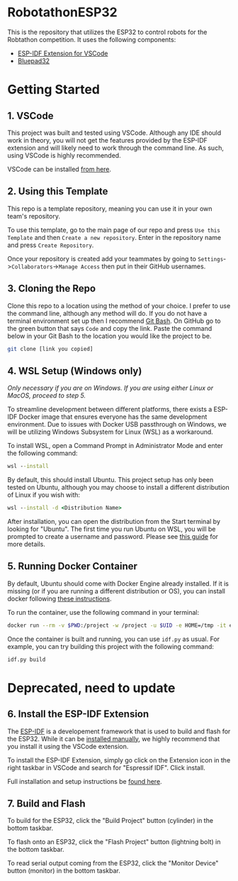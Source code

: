 RobotathonESP32
====================

This is the repository that utilizes the ESP32 to control robots for the Robtathon competition. It uses the following components:
* [ESP-IDF Extension for VSCode](https://github.com/espressif/vscode-esp-idf-extension)
* [Bluepad32](https://github.com/ricardoquesada/bluepad32/tree/main)

Getting Started
===================

## 1. VSCode
This project was built and tested using VSCode. Although any IDE should work in theory, you will not get the features provided by the ESP-IDF extension and will likely need to work through the command line. As such, using VSCode is highly recommended.

VSCode can be installed [from here](https://code.visualstudio.com/).

## 2. Using this Template
This repo is a template repository, meaning you can use it in your own team's repository.  

To use this template, go to the main page of our repo and press ```Use this Template``` and then ```Create a new repository```.  Enter in the repository name and press ```Create Repository```.

Once your repository is created add your teammates by going to ```Settings```->```Collaborators```->```Manage Access``` then put in their GitHub usernames.

## 3. Cloning the Repo
Clone this repo to a location using the method of your choice. I prefer to use the command line, although any method will do. If you do not have a terminal environment set up then I recommend [Git Bash](https://git-scm.com/downloads). On GitHub go to the green button that says ```Code``` and copy the link. Paste the command below in your Git Bash to the location you would like the project to be.
```sh
git clone [link you copied]
```

## 4. WSL Setup (Windows only)
*Only necessary if you are on Windows. If you are using either Linux or MacOS, proceed to step 5.*

To streamline development between different platforms, there exists a ESP-IDF Docker image that ensures everyone has the same development environment. Due to issues with Docker USB passthrough on Windows, we will be utilizing Windows Subsystem for Linux (WSL) as a workaround.

To install WSL, open a Command Prompt in Administrator Mode and enter the following command:
```cmd
wsl --install
```

By default, this should install Ubuntu. This project setup has only been tested on Ubuntu, although you may choose to install a different distribution of Linux if you wish with:
```cmd
wsl --install -d <Distribution Name>
```

After installation, you can open the distribution from the Start terminal by looking for "Ubuntu". The first time you run Ubuntu on WSL, you will be prompted to create a username and password. Please see [this guide](https://learn.microsoft.com/en-us/windows/wsl/setup/environment) for more details.


## 5. Running Docker Container
By default, Ubuntu should come with Docker Engine already installed. If it is missing (or if you are running a different distribution or OS), you can install docker following [these instructions](https://docs.docker.com/get-docker/).

To run the container, use the following command in your terminal:
```sh
docker run --rm -v $PWD:/project -w /project -u $UID -e HOME=/tmp -it espressif/idf
```

Once the container is built and running, you can use `idf.py` as usual. For example, you can try building this project with the following command:
```sh
idf.py build
```
# Deprecated, need to update
## 6. Install the ESP-IDF Extension
The [ESP-IDF](https://docs.espressif.com/projects/esp-idf/en/latest/esp32/get-started/) is a developement framework that is used to build and flash for the ESP32. While it can be [installed manually](https://docs.espressif.com/projects/esp-idf/en/latest/esp32/get-started/windows-setup.html), we highly recommend that you install it using the VSCode extension.

To install the ESP-IDF Extension, simply go click on the Extension icon in the right taskbar in VSCode and search for "Espressif IDF". Click install.

Full installation and setup instructions be [found here](https://github.com/espressif/vscode-esp-idf-extension/blob/master/docs/tutorial/install.md).

## 7. Build and Flash
To build for the ESP32, click the "Build Project" button (cylinder) in the bottom taskbar.

To flash onto an ESP32, click the "Flash Project" button (lightning bolt) in the bottom taskbar.

To read serial output coming from the ESP32, click the "Monitor Device" button (monitor) in the bottom taskbar.
